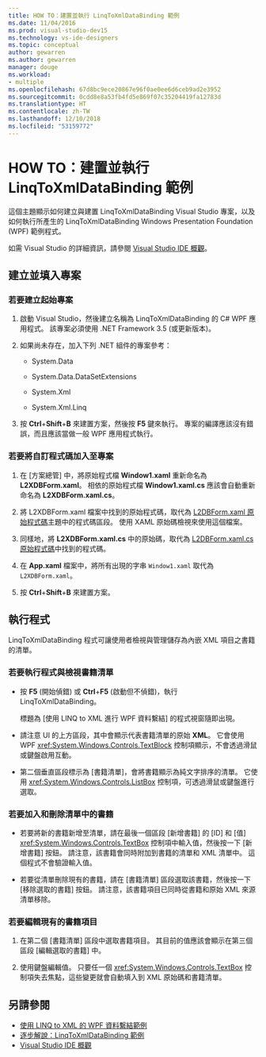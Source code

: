 ```yaml
---
title: HOW TO：建置並執行 LinqToXmlDataBinding 範例
ms.date: 11/04/2016
ms.prod: visual-studio-dev15
ms.technology: vs-ide-designers
ms.topic: conceptual
author: gewarren
ms.author: gewarren
manager: douge
ms.workload:
- multiple
ms.openlocfilehash: 67d8bc9ece20867e96f0ae0ee6d6ceb9ad2e3952
ms.sourcegitcommit: 0cdd8e8a53fb4fd5e869f07c35204419fa12783d
ms.translationtype: HT
ms.contentlocale: zh-TW
ms.lasthandoff: 12/10/2018
ms.locfileid: "53159772"
---
```

# <a name="how-to-build-and-run-the-linqtoxmldatabinding-example"></a>HOW TO：建置並執行 LinqToXmlDataBinding 範例

這個主題顯示如何建立與建置 LinqToXmlDataBinding Visual Studio 專案，以及如何執行所產生的 LinqToXmlDataBinding Windows Presentation Foundation (WPF) 範例程式。

如需 Visual Studio 的詳細資訊，請參閱 [Visual Studio IDE 概觀](../get-started/visual-studio-ide.md)。

## <a name="create-and-populate-the-project"></a>建立並填入專案

### <a name="to-create-the-starting-project"></a>若要建立起始專案

1. 啟動 Visual Studio，然後建立名稱為 LinqToXmlDataBinding 的 C# WPF 應用程式。 該專案必須使用 .NET Framework 3.5 (或更新版本)。

1. 如果尚未存在，加入下列 .NET 組件的專案參考：

    - System.Data

    - System.Data.DataSetExtensions

    - System.Xml

    - System.Xml.Linq

1. 按 **Ctrl**+**Shift**+**B** 來建置方案，然後按 **F5** 鍵來執行。 專案的編譯應該沒有錯誤，而且應該當做一般 WPF 應用程式執行。

### <a name="to-add-custom-code-to-the-project"></a>若要將自訂程式碼加入至專案

1. 在 [方案總管] 中，將原始程式檔 **Window1.xaml** 重新命名為 **L2XDBForm.xaml**。 相依的原始程式檔 **Window1.xaml.cs** 應該會自動重新命名為 **L2XDBForm.xaml.cs**。

1. 將 L2XDBForm.xaml 檔案中找到的原始程式碼，取代為 [L2DBForm.xaml 原始程式碼](../designers/l2dbform-xaml-source-code.md)主題中的程式碼區段。 使用 XAML 原始碼檢視來使用這個檔案。

1. 同樣地，將 **L2XDBForm.xaml.cs** 中的原始碼，取代為 [L2DBForm.xaml.cs 原始程式碼](../designers/l2dbform-xaml-cs-source-code.md)中找到的程式碼。

1. 在 **App.xaml** 檔案中，將所有出現的字串 `Window1.xaml` 取代為 `L2XDBForm.xaml`。

1. 按 **Ctrl**+**Shift**+**B** 來建置方案。

## <a name="run-the-program"></a>執行程式

LinqToXmlDataBinding 程式可讓使用者檢視與管理儲存為內嵌 XML 項目之書籍的清單。

### <a name="to-run-the-program-and-view-the-book-list"></a>若要執行程式與檢視書籍清單

- 按 **F5** (開始偵錯) 或 **Ctrl**+**F5** (啟動但不偵錯)，執行 LinqToXmlDataBinding。

   標題為 [使用 LINQ to XML 進行 WPF 資料繫結] 的程式視窗隨即出現。

- 請注意 UI 的上方區段，其中會顯示代表書籍清單的原始 **XML**。 它會使用 WPF <xref:System.Windows.Controls.TextBlock> 控制項顯示，不會透過滑鼠或鍵盤啟用互動。

- 第二個垂直區段標示為 [書籍清單]，會將書籍顯示為純文字排序的清單。 它使用 <xref:System.Windows.Controls.ListBox> 控制項，可透過滑鼠或鍵盤進行選取。

### <a name="to-add-and-delete-books-from-the-list"></a>若要加入和刪除清單中的書籍

- 若要將新的書籍新增至清單，請在最後一個區段 [新增書籍] 的 [ID] 和 [值] <xref:System.Windows.Controls.TextBox> 控制項中輸入值，然後按一下 [新增書籍] 按鈕。 請注意，該書籍會同時附加到書籍的清單和 XML 清單中。 這個程式不會驗證輸入值。

- 若要從清單刪除現有的書籍，請在 [書籍清單] 區段選取該書籍，然後按一下 [移除選取的書籍] 按鈕。 請注意，該書籍項目已同時從書籍和原始 XML 來源清單移除。

### <a name="to-edit-an-existing-book-entry"></a>若要編輯現有的書籍項目

1. 在第二個 [書籍清單] 區段中選取書籍項目。 其目前的值應該會顯示在第三個區段 [編輯選取的書籍] 中。

1. 使用鍵盤編輯值。 只要任一個 <xref:System.Windows.Controls.TextBox> 控制項失去焦點，這些變更就會自動填入到 XML 原始碼和書籍清單。

## <a name="see-also"></a>另請參閱

- [使用 LINQ to XML 的 WPF 資料繫結範例](../designers/wpf-data-binding-using-linq-to-xml-example.md)
- [逐步解說：LinqToXmlDataBinding 範例](../designers/walkthrough-linqtoxmldatabinding-example.md)
- [Visual Studio IDE 概觀](../get-started/visual-studio-ide.md)